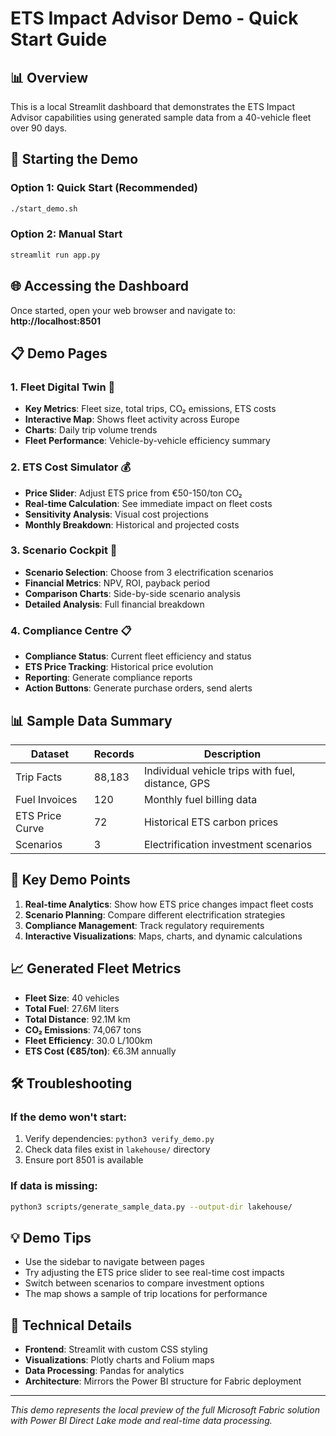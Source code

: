 # ETS Impact Advisor Demo - Quick Start Guide

## 📊 Overview
This is a local Streamlit dashboard that demonstrates the ETS Impact Advisor capabilities using generated sample data from a 40-vehicle fleet over 90 days.

## 🚀 Starting the Demo

### Option 1: Quick Start (Recommended)
```bash
./start_demo.sh
```

### Option 2: Manual Start
```bash
streamlit run app.py
```

## 🌐 Accessing the Dashboard
Once started, open your web browser and navigate to:
**http://localhost:8501**

## 📋 Demo Pages

### 1. Fleet Digital Twin 🚛
- **Key Metrics**: Fleet size, total trips, CO₂ emissions, ETS costs
- **Interactive Map**: Shows fleet activity across Europe
- **Charts**: Daily trip volume trends
- **Fleet Performance**: Vehicle-by-vehicle efficiency summary

### 2. ETS Cost Simulator 💰
- **Price Slider**: Adjust ETS price from €50-150/ton CO₂
- **Real-time Calculation**: See immediate impact on fleet costs
- **Sensitivity Analysis**: Visual cost projections
- **Monthly Breakdown**: Historical and projected costs

### 3. Scenario Cockpit 🎯
- **Scenario Selection**: Choose from 3 electrification scenarios
- **Financial Metrics**: NPV, ROI, payback period
- **Comparison Charts**: Side-by-side scenario analysis
- **Detailed Analysis**: Full financial breakdown

### 4. Compliance Centre 📋
- **Compliance Status**: Current fleet efficiency and status
- **ETS Price Tracking**: Historical price evolution
- **Reporting**: Generate compliance reports
- **Action Buttons**: Generate purchase orders, send alerts

## 📊 Sample Data Summary

| Dataset | Records | Description |
|---------|---------|-------------|
| Trip Facts | 88,183 | Individual vehicle trips with fuel, distance, GPS |
| Fuel Invoices | 120 | Monthly fuel billing data |
| ETS Price Curve | 72 | Historical ETS carbon prices |
| Scenarios | 3 | Electrification investment scenarios |

## 🎯 Key Demo Points

1. **Real-time Analytics**: Show how ETS price changes impact fleet costs
2. **Scenario Planning**: Compare different electrification strategies
3. **Compliance Management**: Track regulatory requirements
4. **Interactive Visualizations**: Maps, charts, and dynamic calculations

## 📈 Generated Fleet Metrics
- **Fleet Size**: 40 vehicles
- **Total Fuel**: 27.6M liters
- **Total Distance**: 92.1M km
- **CO₂ Emissions**: 74,067 tons
- **Fleet Efficiency**: 30.0 L/100km
- **ETS Cost (€85/ton)**: €6.3M annually

## 🛠️ Troubleshooting

### If the demo won't start:
1. Verify dependencies: `python3 verify_demo.py`
2. Check data files exist in `lakehouse/` directory
3. Ensure port 8501 is available

### If data is missing:
```bash
python3 scripts/generate_sample_data.py --output-dir lakehouse/
```

## 💡 Demo Tips
- Use the sidebar to navigate between pages
- Try adjusting the ETS price slider to see real-time cost impacts
- Switch between scenarios to compare investment options
- The map shows a sample of trip locations for performance

## 🔧 Technical Details
- **Frontend**: Streamlit with custom CSS styling
- **Visualizations**: Plotly charts and Folium maps
- **Data Processing**: Pandas for analytics
- **Architecture**: Mirrors the Power BI structure for Fabric deployment

---

*This demo represents the local preview of the full Microsoft Fabric solution with Power BI Direct Lake mode and real-time data processing.* 